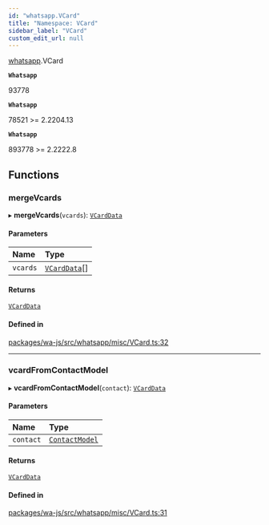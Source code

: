 ```yaml
---
id: "whatsapp.VCard"
title: "Namespace: VCard"
sidebar_label: "VCard"
custom_edit_url: null
---
```


[whatsapp](whatsapp.md).VCard

**`Whatsapp`**

93778

**`Whatsapp`**

78521 >= 2.2204.13

**`Whatsapp`**

893778 >= 2.2222.8

## Functions

### mergeVcards

▸ **mergeVcards**(`vcards`): [`VCardData`](../interfaces/whatsapp.VCardData.md)

#### Parameters

| Name | Type |
| :------ | :------ |
| `vcards` | [`VCardData`](../interfaces/whatsapp.VCardData.md)[] |

#### Returns

[`VCardData`](../interfaces/whatsapp.VCardData.md)

#### Defined in

[packages/wa-js/src/whatsapp/misc/VCard.ts:32](https://github.com/wppconnect-team/wa-js/blob/main/src/whatsapp/misc/VCard.ts#L32)

___

### vcardFromContactModel

▸ **vcardFromContactModel**(`contact`): [`VCardData`](../interfaces/whatsapp.VCardData.md)

#### Parameters

| Name | Type |
| :------ | :------ |
| `contact` | [`ContactModel`](../classes/whatsapp.ContactModel.md) |

#### Returns

[`VCardData`](../interfaces/whatsapp.VCardData.md)

#### Defined in

[packages/wa-js/src/whatsapp/misc/VCard.ts:31](https://github.com/wppconnect-team/wa-js/blob/main/src/whatsapp/misc/VCard.ts#L31)
